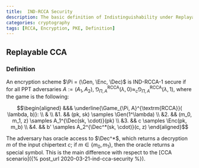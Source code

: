 ```yaml
---
title:  IND-RCCA Security
description: The basic definition of Indistinguishability under Replayable CCA.
categories: cryptography
tags: [RCCA, Encryption, PKE, Definition]
---
```


## Replayable CCA
### Definition

An encryption scheme $\Pi = (\Gen, \Enc, \Dec)$ is IND-RCCA-1 secure if for all PPT adversaries $A:=(A_1, A_2)$, $\Game_{\Pi, A}^{\textrm{RCCA}}( \lambda, 0) \approx_c \Game^{\textrm{RCCA}}_{\Pi, A}(\lambda, 1)$, where the game is the following:

$$\begin{aligned}
&&& \underline{\Game_{\Pi, A}^{\textrm{RCCA}}( \lambda, b)}: \\
& \\
&1. && (pk, sk) \samples \Gen(1^\lambda) \\
&2. && (m_0, m_1, z) \samples A_1^{\Dec(sk, \cdot)}(pk) \\
&3. && c \samples \Enc(pk, m_b) \\
&4. && b' \samples A_2^{\Dec^*(sk, \cdot)}(c, z)
\end{aligned}$$

The adversary has oracle access to $\Dec^*$, which returns a decryption $m$ of the input chipertext $c$; if $m \in \{m_0, m_1\}$, then the oracle returns a special symbol. This is the main difference with respect to the [CCA scenario]({% post_url 2020-03-21-ind-cca-security %}).
